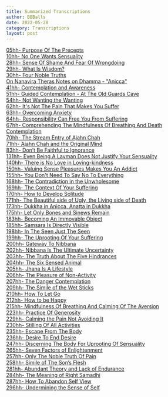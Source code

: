 ```yaml
---
title: Summarized Transcriptions
author: BBBalls
date: 2022-05-28
category: Transcriptions
layout: post
---
```


[05hh- Purpose Of The Precepts](/hillside_hermitage_archive/transcriptions/03.01.0005_transcript_Purpose_Of_The_Precepts.html)\
[10hh- No One Wants Sensuality](/hillside_hermitage_archive/transcriptions/03.01.0010_transcript_No_One_Wants_Sensuality.html)\
[28hh- Sense Of Shame And Fear Of Wrongdoing](/hillside_hermitage_archive/transcriptions/03.01.0028_transcript_Sense_Of_Shame_And_Fear_Of_Wrongdoing.html)\
[29hh- What Is Wisdom?](/hillside_hermitage_archive/transcriptions/03.01.0029_transcript_What_Is_Wisdom.html)\
[30hh- Four Noble Truths](/hillside_hermitage_archive/transcriptions/03.01.0030_transcript_Four_Noble_Truths.html)\
[On Nanavira Theras Notes on Dhamma - "Anicca"](/hillside_hermitage_archive/transcriptions/On_Nanavira_Theras_Notes_on_Dhamma_Anicca)\
[41hh- Contemplation and Awareness](/hillside_hermitage_archive/transcriptions/03.01.0041_transcript_Contemplation_and_Awareness.html)\
[51hh- Guided Contemplation - At The Old Guards Cave](/hillside_hermitage_archive/transcriptions/03.01.0051_transcript_Guided_Contemplation-At_The_Old_Guards_Cave.html)\
[54hh- Not Wanting the Wanting](/hillside_hermitage_archive/transcriptions/03.01.0054_transcript_Not_Wanting_the_Wanting.html)\
[62hh- It's Not The Pain That Makes You Suffer](/hillside_hermitage_archive/transcriptions/03.01.0062_transcript_It's_Not_The_Pain_That_Makes_You_Suffer.html)\
[63hh- Overcoming Anxiety](/hillside_hermitage_archive/transcriptions/03.01.0063_transcript_Overcoming_Anxiety.html)\
[64hh- Responsibility Can Free You From Suffering](/hillside_hermitage_archive/transcriptions/03.01.0064_transcript_Responsibility_Can_Free_You_From_Suffering.html)\
[67hh- Comprehending The Mindfulness Of Breathing And Death Contemplation](/hillside_hermitage_archive/transcriptions/03.01.0067_transcript_Comprehending_The_Mindfulness_Of_Breathing_And_Death_Contemplation.html)\
[70hh- The Stream Entry of Ajahn Chah](/hillside_hermitage_archive/transcriptions/03.01.0070_transcript_The_Stream_Entry_of_Ajahn_Chah.html)\
[71hh- Ajahn Chah and the Original Mind](/hillside_hermitage_archive/transcriptions/03.01.0071_transcript_Ajahn_Chah_and_the_Original_Mind.html)\
[83hh- Don’t Be Faithful to Ignorance](/hillside_hermitage_archive/transcriptions/083_transcript_Dont_Be_Faithful_to_Ignorance.html)\
[131hh- Even Being A Layman Does Not Justify Your Sensuality](/hillside_hermitage_archive/transcriptions/03.01.0131_transcript_Even_Being_A_Layman_Does_Not_Justify_Your_Sensuality.html)\
[140hh- There is No Love in Loving-kindness](/hillside_hermitage_archive/transcriptions/03.01.0140_transcript_There_is_no_love_in_loving-kindness.html)\
[150hh- Valuing Sense Pleasures Makes You An Addict](/hillside_hermitage_archive/transcriptions/03.01.0150_transcript_Valuing_Sense_Pleasures_Makes_You_An_Addict.html)\
[155hh- You Don't Need To Say No To Everything](/hillside_hermitage_archive/transcriptions/03.01.0155_transcript_You_Dont_Need_To_Say_No_To_Everything.html)\
[168hh- The Contradiction in the Unwholesome](/hillside_hermitage_archive/transcriptions/03.01.0168_transcript_The_Contradiction_in_the_Unwholesome.html)\
[169hh- The Context Of Your Suffering](/hillside_hermitage_archive/transcriptions/03.01.01169_transcript_The_Context_Of_Your_Suffering.html)\
[170hh- How to Develop Solitude](/hillside_hermitage_archive/transcriptions/03.01.0170_transcript_How_to_Develop_Solitude.html)\
[171hh- The Beautiful side of Ugly, the Living side of Death](/hillside_hermitage_archive/transcriptions/03.01.0171_transcript_The_Beautiful_side_of_Ugly_the_Living_side_of_Death.html)\
[173hh- Dukkha in Anicca, Anatta in Dukkha](/hillside_hermitage_archive/transcriptions/03.01.0173_transcript_Dukkha_in_Anicca_Anatta_in_Dukkha.html)\
[175hh- Let Only Bones and Sinews Remain](/hillside_hermitage_archive/transcriptions/03.01.0175_transcript_Let_Only_Bones_And_Sinews_Remain.html)\
[183hh- Becoming An Immovable Object](/hillside_hermitage_archive/transcriptions/03.01.0183_transcript_Becoming_An_Immovable_Object.html)\
[185hh- Samsara Is Directly Visible](/hillside_hermitage_archive/transcriptions/03.01.0185_transcript_Samsara_Is_Directly_Visible.html)\
[198hh- In The Seen Just The Seen](/hillside_hermitage_archive/transcriptions/03.01.0198_transcript_In_The_Seen_Just_The_Seen.html)\
[199hh- The Uprooting Of Your Suffering](/hillside_hermitage_archive/transcriptions/03.01.0199_transcript_The_Uprooting_Of_Your_Suffering.html)\
[200hh- Gateway To Nibbana](/hillside_hermitage_archive/transcriptions/03.01.0200_transcript_Gateway_To_Nibbana.html)\
[202hh- Nibbana Is The Ultimate Uncertainty](/hillside_hermitage_archive/transcriptions/03.01.0202_transcript_Nibbana_Is_The_Ultimate_Uncertainty.html)\
[203hh- The Truth About The Five Hindrances](/hillside_hermitage_archive/transcriptions/03.01.0203_transcript_The_Truth_About_The_Five_Hindrances.html)\
[204hh- The Six Sensed Animal](/hillside_hermitage_archive/transcriptions/03.01.0204_transcript_The_Six_Sensed_Animal.html)\
[205hh- Jhana Is A Lifestyle](/hillside_hermitage_archive/transcriptions/03.01.0205_transcript_Jhana_Is_A_Lifestyle.html)\
[206hh- The Pleasure of Non-Activity](/hillside_hermitage_archive/transcriptions/03.01.0206_transcript_The_Pleasure_of_Non-Activity.html)\
[207hh- The Danger Contemplation](/hillside_hermitage_archive/transcriptions/03.01.0207_transcript_The_Danger_Contemplation.html)\
[209hh- The Simile of the Wet Sticks](/hillside_hermitage_archive/transcriptions/03.01.0209_transcript_The_Simile_of_the_Wet_Sticks.html)\
[210hh- How To Let Go](/hillside_hermitage_archive/transcriptions/03.01.0210_transcript_How_To_Let_Go.html)\
[212hh- How to be Happy](/hillside_hermitage_archive/transcriptions/03.01.0212_transcript_How_to_be_Happy.html)\
[215hh- Mindfulness Of Breathing And Calming Of The Aversion](/hillside_hermitage_archive/transcriptions/03.01.0215_transcript_Mindfulness_Of_Breathing_And_Calming_Of_The_Aversion.html)\
[223hh- Practice Of Generosity](/hillside_hermitage_archive/transcriptions/03.01.0223_transcript_Practice_Of_Generosity.html)\
[229hh- Calming the Pain Not Avoiding It](/hillside_hermitage_archive/transcriptions/03.01.0229_transcript_Calming_the_Pain_Not_Avoiding_It.html)\
[230hh- Stilling Of All Activities](/hillside_hermitage_archive/transcriptions/03.01.0230_transcript_Stilling_Of_All_Activities.html)\
[235hh- Escape From The Body](/hillside_hermitage_archive/transcriptions/03.01.0235_transcript_Escape_From_The_Body.html)\
[236hh- Desire To End Desire](/hillside_hermitage_archive/transcriptions/03.01.0236_transcript_Desire_To_End_Desire.html)\
[247hh- Discerning The Body For Uprooting Of Sensuality](/hillside_hermitage_archive/transcriptions/03.01.0247_transcript_Discerning_The_Body_For_Uprooting_Of_Sensuality.html)\
[265hh- Seven Factors of Enlightenment](/hillside_hermitage_archive/transcriptions/03.01.0256_transcript_Seven_Factors_of_Enlightenment.html)\
[257hh- Only The Noble Truth Of Pain](/hillside_hermitage_archive/transcriptions/03.01.0257_transcript_Only_The_Noble_Truth_Of_Pain.html)\
[258hh- Simile of The Son’s Flesh](/hillside_hermitage_archive/transcriptions/03.01.0258_transcript_Simile_of_The_Sons_Flesh.html)\
[281hh- Abundant Theory and Lack of Endurance](/hillside_hermitage_archive/transcriptions/03.01.0281_transcript_Abundant_Theory_and_Lack_of_Endurance.html)\
[284hh- The Meaning of Right Samadhi](/hillside_hermitage_archive/transcriptions/03.01.0284_transcript_The_Meaning_of_Right_Samadhi.html)\
[287hh- How To Abandon Self View](/hillside_hermitage_archive/transcriptions/03.01.0287_transcript_How_To_Abandon_Self_View.html)\
[296hh- Undermining the Sense of Self](/hillside_hermitage_archive/transcriptions/03.01.0296_transcript_Undermining_the_Sense_of_Self.html)
